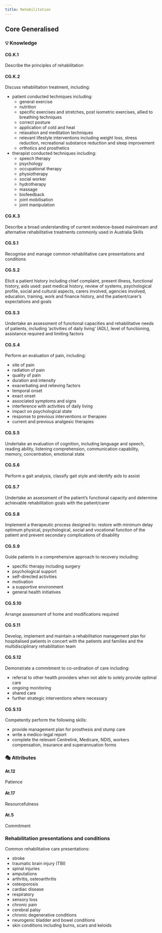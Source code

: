 ```yaml
---
title: Rehabilitation
---
```


## Core Generalised

### 💡 Knowledge


#### CG.K.1

Describe the principles of rehabilitation

#### CG.K.2

Discuss rehabilitation treatment, including: 
- patient conducted techniques including: 
  - general exercise 
  - nutrition 
  - specific exercises and stretches, post isometric exercises, allied to breathing techniques 
  - correct posture 
  - application of cold and heat 
  - relaxation and meditation techniques 
  - relevant lifestyle interventions including weight loss, stress reduction, recreational substance reduction and sleep improvement 
  - orthotics and prosthetics 
- therapist conducted techniques including: 
  - speech therapy
  - psychology
  - occupational therapy
  - physiotherapy
  - social worker
  - hydrotherapy 
  - massage 
  - biofeedback 
  - joint mobilisation 
  - joint manipulation

#### CG.K.3

Describe a broad understanding of current evidence-based mainstream and alternative rehabilitative treatments commonly used in Australia
Skills 

#### CG.S.1

Recognise and manage common rehabilitative care presentations and conditions 

#### CG.S.2

Elicit a patient history including chief complaint, present illness, functional history, aids used: past medical history, review of systems, psychological profile, social and cultural aspects, carers involved, agencies involved, education, training, work and finance history, and the patient/carer’s expectations and goals

#### CG.S.3

Undertake an assessment of functional capacities and rehabilitative needs of patients, including ‘activities of daily living’ (ADL), level of functioning, assistance required and limiting factors

#### CG.S.4

Perform an evaluation of pain, including: 
- site of pain
- radiation of pain
- quality of pain
- duration and intensity
- exacerbating and relieving factors
- temporal onset 
- exact onset 
- associated symptoms and signs 
- interference with activities of daily living
- impact on psychological state 
- response to previous interventions or therapies
- current and previous analgesic therapies

#### CG.S.5

Undertake an evaluation of cognition, including language and speech, reading ability, listening comprehension, communication capability, memory, concentration, emotional state

#### CG.S.6

Perform a gait analysis, classify gait style and identify aids to assist

#### CG.S.7

Undertake an assessment of the patient’s functional capacity and determine achievable rehabilitation goals with the patient/carer

#### CG.S.8

Implement a therapeutic process designed to: restore with minimum delay optimum physical, psychological, social and vocational function of the patient and prevent secondary complications of disability

#### CG.S.9

Guide patients in a comprehensive approach to recovery including: 
- specific therapy including surgery 
- psychological support 
- self-directed activities 
- motivation 
- a supportive environment 
- general health initiatives

#### CG.S.10

Arrange assessment of home and modifications required

#### CG.S.11

Develop, implement and maintain a rehabilitation management plan for hospitalised patients in concert with the patients and families and the multidisciplinary rehabilitation team

#### CG.S.12

Demonstrate a commitment to co-ordination of care including: 
- referral to other health providers when not able to solely provide optimal care 
- ongoing monitoring 
- shared care 
- further strategic interventions where necessary

#### CG.S.13

Competently perform the following skills: 
- provide management plan for prosthesis and stump care 
- write a medico-legal report
- complete the relevant Centrelink, Medicare, NDIS, workers compensation, insurance and superannuation forms

### 🎭 Attributes

#### At.12

Patience

#### At.17

Resourcefulness

#### At.5

Commitment

### Rehabilitation presentations and conditions

Common rehabilitative care presentations: 
- stroke 
- traumatic brain injury (TBI) 
- spinal injuries 
- amputations 
- arthritis, osteoarthritis 
- osteoporosis 
- cardiac disease
- respiratory 
- sensory loss 
- chronic pain
- cerebral palsy
- chronic degenerative conditions 
- neurogenic bladder and bowel conditions
- skin conditions including burns, scars and keloids

